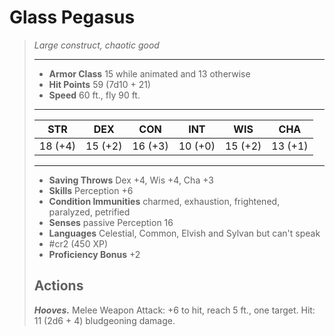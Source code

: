 # Glass Pegasus
>*Large construct, chaotic good*
>___
>- **Armor Class** 15 while animated and 13 otherwise
>- **Hit Points** 59 (7d10 + 21)
>- **Speed** 60 ft., fly 90 ft.
>___
>|STR|DEX|CON|INT|WIS|CHA|
>|:---:|:---:|:---:|:---:|:---:|:---:|
>|18 (+4)|15 (+2)|16 (+3)|10 (+0)|15 (+2)|13 (+1)|
>___
>- **Saving Throws** Dex +4, Wis +4, Cha +3
>- **Skills** Perception +6
>- **Condition Immunities** charmed, exhaustion, frightened, paralyzed, petrified
>- **Senses** passive Perception 16
>- **Languages** Celestial, Common, Elvish and Sylvan but can't speak
>- #cr2 (450 XP)
>- **Proficiency Bonus** +2
>## Actions
>***Hooves.*** Melee Weapon Attack: +6 to hit, reach 5 ft., one target. Hit: 11 (2d6 + 4) bludgeoning damage.